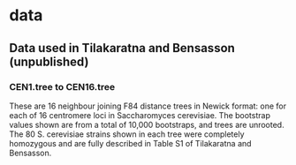 # data

## Data used in Tilakaratna and Bensasson (unpublished)

### CEN1.tree to CEN16.tree

These are 16 neighbour joining F84 distance trees in Newick format: one for each of 16 centromere loci in Saccharomyces cerevisiae. The bootstrap values shown are from a total of 10,000 bootstraps, and trees are unrooted. The 80 S. cerevisiae strains shown in each tree were completely homozygous and are fully described in Table S1 of Tilakaratna and Bensasson. 
